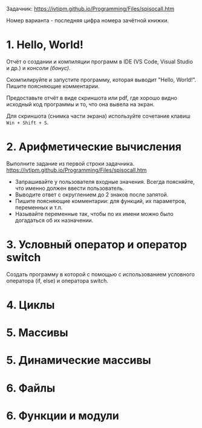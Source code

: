 Задачник: https://ivtipm.github.io/Programming/Files/spisocall.htm

Номер варианта - последняя цифра номера зачётной книжки.

# 1. Hello, World!
Отчёт о создании и компиляции программ в IDE (VS Code, Visual Studio и др.) и *консоли (бонус)*.

Скомпилируйте и запустите программу, которая выводит "Hello, World!".
Пишите поясняющие комментарии.

Предоставьте отчёт в виде скриншота или pdf, где хорошо видно исходный код программы и то, что она вывела на экран.

Для скриншота (снимка части экрана) используйте сочетание клавиш `Win + Shift + S`.


# 2. Арифметические вычисления

Выполните задание из первой строки задачника.
https://ivtipm.github.io/Programming/Files/spisocall.htm

* Запрашивайте у пользователя входные значения. Всегда поясняйте, что именно должен ввести пользователь.
* Выводите ответ с округлением до 2 знаков после запятой.
* Пишите поясняющие комментарии: для функций, их параметров, переменных и т.п.
* Называйте переменные так, чтобы по их имени можно было догадаться об их назначении.



# 3. Условный оператор и оператор switch
Создать программу в которой с помощью с использованием условного оператора (if, else) и оператора switch.

# 4. Циклы

# 5. Массивы

# 5. Динамические массивы

# 6. Файлы

# 6. Функции и модули